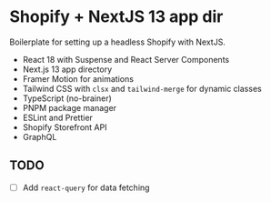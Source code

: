 # Shopify + NextJS 13 app dir

Boilerplate for setting up a headless Shopify with NextJS.

- React 18 with Suspense and React Server Components
- Next.js 13 app directory
- Framer Motion for animations
- Tailwind CSS with `clsx` and `tailwind-merge` for dynamic classes
- TypeScript (no-brainer)
- PNPM package manager
- ESLint and Prettier
- Shopify Storefront API
- GraphQL

## TODO

- [ ] Add `react-query` for data fetching
